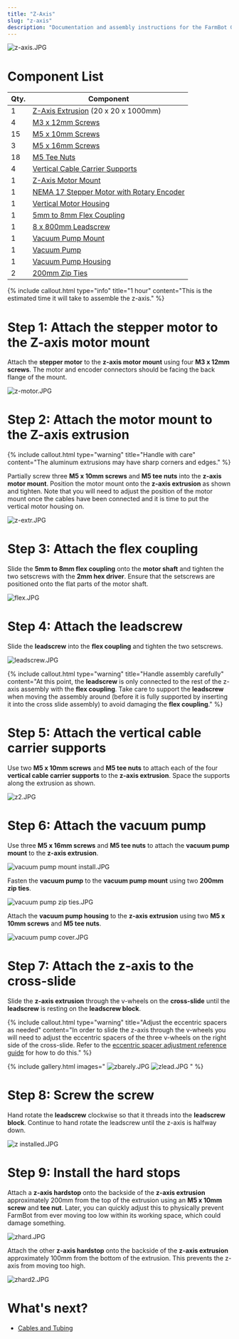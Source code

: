 ```yaml
---
title: "Z-Axis"
slug: "z-axis"
description: "Documentation and assembly instructions for the FarmBot Genesis z-axis"
---
```



![z-axis.JPG](_images/z-axis.JPG)

# Component List

|Qty.                          |Component                     |
|------------------------------|------------------------------|
|1                             |[Z-Axis Extrusion](../Extras/bom/extrusions.md#z-axis-extrusion) (20 x 20 x 1000mm)
|4                             |[M3 x 12mm Screws](../Extras/bom/fasteners-and-hardware.md#m3-x-12mm-screws)
|15                            |[M5 x 10mm Screws](../Extras/bom/fasteners-and-hardware.md#m5-x-10mm-screws)
|3                             |[M5 x 16mm Screws](../Extras/bom/fasteners-and-hardware.md#m5-x-16mm-screws)
|18                            |[M5 Tee Nuts](../Extras/bom/fasteners-and-hardware.md#m5-tee-nuts)
|4                             |[Vertical Cable Carrier Supports](../Extras/bom/plastic-parts.md#vertical-cable-carrier-supports)
|1                             |[Z-Axis Motor Mount](../Extras/bom/plates-and-brackets.md#z-axis-motor-mount)
|1                             |[NEMA 17 Stepper Motor with Rotary Encoder](../Extras/bom/electronics-and-wiring.md#nema-17-stepper-motors-with-rotary-encoders)
|1                             |[Vertical Motor Housing](../Extras/bom/plastic-parts.md#vertical-motor-housing)
|1                             |[5mm to 8mm Flex Coupling](../Extras/bom/drivetrain.md#5mm-to-8mm-flex-coupling)
|1                             |[8 x 800mm Leadscrew](../Extras/bom/drivetrain.md#8mm-acme-leadscrew)
|1                             |[Vacuum Pump Mount](../Extras/bom/plates-and-brackets.md#peripheral-mount)
|1                             |[Vacuum Pump](../Extras/bom/electronics-and-wiring.md#vacuum-pump)
|1                             |[Vacuum Pump Housing](../Extras/bom/plastic-parts.md#vacuum-pump-housing)
|2                             |[200mm Zip Ties](../Extras/bom/miscellaneous.md#200mm-zip-ties)



{%
include callout.html
type="info"
title="1 hour"
content="This is the estimated time it will take to assemble the z-axis."
%}

# Step 1: Attach the stepper motor to the Z-axis motor mount
Attach the **stepper motor** to the **z-axis motor mount** using four **M3 x 12mm screws**. The motor and encoder connectors should be facing the back flange of the mount.

![z-motor.JPG](_images/z-motor.JPG)

# Step 2: Attach the motor mount to the Z-axis extrusion

{%
include callout.html
type="warning"
title="Handle with care"
content="The aluminum extrusions may have sharp corners and edges."
%}

Partially screw three **M5 x 10mm screws** and **M5 tee nuts** into the **z-axis motor mount**. Position the motor mount onto the **z-axis extrusion** as shown and tighten. Note that you will need to adjust the position of the motor mount once the cables have been connected and it is time to put the vertical motor housing on.

![z-extr.JPG](_images/z-extr.JPG)

# Step 3: Attach the flex coupling
Slide the **5mm to 8mm flex coupling** onto the **motor shaft** and tighten the two setscrews with the **2mm hex driver**. Ensure that the setscrews are positioned onto the flat parts of the motor shaft.

![flex.JPG](_images/flex.JPG)

# Step 4: Attach the leadscrew
Slide the **leadscrew** into the **flex coupling** and tighten the two setscrews.

![leadscrew.JPG](_images/leadscrew.JPG)



{%
include callout.html
type="warning"
title="Handle assembly carefully"
content="At this point, the **leadscrew** is only connected to the rest of the z-axis assembly with the **flex coupling**. Take care to support the **leadscrew** when moving the assembly around (before it is fully supported by inserting it into the cross slide assembly) to avoid damaging the **flex coupling**."
%}

# Step 5: Attach the vertical cable carrier supports
Use two **M5 x 10mm screws** and **M5 tee nuts** to attach each of the four **vertical cable carrier supports** to the **z-axis extrusion**. Space the supports along the extrusion as shown.

![z2.JPG](_images/z2.JPG)

# Step 6: Attach the vacuum pump
Use three **M5 x 16mm screws** and **M5 tee nuts** to attach the **vacuum pump mount** to the **z-axis extrusion**.

![vacuum pump mount install.JPG](_images/vacuum_pump_mount_install.JPG)

Fasten the **vacuum pump** to the **vacuum pump mount** using two **200mm zip ties**.

![vacuum pump zip ties.JPG](_images/vacuum_pump_zip_ties.JPG)

Attach the **vacuum pump housing** to the **z-axis extrusion** using two **M5 x 10mm screws** and **M5 tee nuts**.

![vacuum pump cover.JPG](_images/vacuum_pump_cover.JPG)

# Step 7: Attach the z-axis to the cross-slide

Slide the **z-axis extrusion** through the v-wheels on the **cross-slide** until the **leadscrew** is resting on the **leadscrew block**.

{%
include callout.html
type="warning"
title="Adjust the eccentric spacers as needed"
content="In order to slide the z-axis through the v-wheels you will need to adjust the eccentric spacers of the three v-wheels on the right side of the cross-slide. Refer to the [eccentric spacer adjustment reference guide](../Extras/reference/eccentric-spacer-adjustment.md) for how to do this."
%}

{% include gallery.html images="
![zbarely.JPG](_images/zbarely.JPG)
![zlead.JPG](_images/zlead.JPG)
" %}

# Step 8: Screw the screw

Hand rotate the **leadscrew** clockwise so that it threads into the **leadscrew block**. Continue to hand rotate the leadscrew until the z-axis is halfway down.

![z installed.JPG](_images/z_installed.JPG)

# Step 9: Install the hard stops

Attach a **z-axis hardstop** onto the backside of the **z-axis extrusion** approximately 200mm from the top of the extrusion using an **M5 x 10mm screw** and **tee nut**. Later, you can quickly adjust this to physically prevent FarmBot from ever moving too low within its working space, which could damage something.

![zhard.JPG](_images/zhard.JPG)

Attach the other **z-axis hardstop** onto the backside of the **z-axis extrusion** approximately 100mm from the bottom of the extrusion. This prevents the z-axis from moving too high.

![zhard2.JPG](_images/zhard2.JPG)


# What's next?

 * [Cables and Tubing](cables-and-tubing.md)
